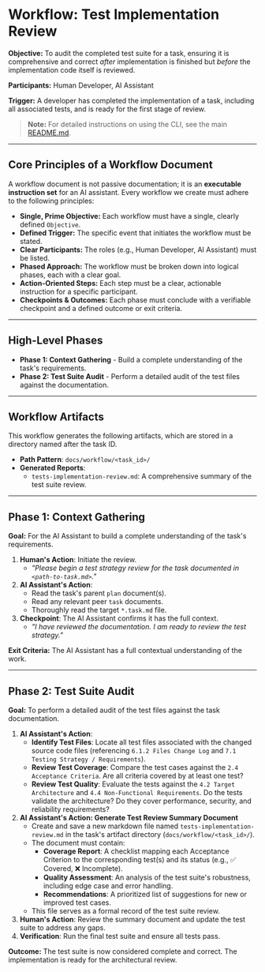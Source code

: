 # Workflow: Test Implementation Review

**Objective:** To audit the completed test suite for a task, ensuring it is comprehensive and correct _after_ implementation is finished but _before_ the implementation code itself is reviewed.

**Participants:** Human Developer, AI Assistant

**Trigger:** A developer has completed the implementation of a task, including all associated tests, and is ready for the first stage of review.

> **Note:** For detailed instructions on using the CLI, see the main [README.md](../../README.md).

---

## Core Principles of a Workflow Document

A workflow document is not passive documentation; it is an **executable instruction set** for an AI assistant. Every workflow we create must adhere to the following principles:

- **Single, Prime Objective:** Each workflow must have a single, clearly defined `Objective`.
- **Defined Trigger:** The specific event that initiates the workflow must be stated.
- **Clear Participants:** The roles (e.g., Human Developer, AI Assistant) must be listed.
- **Phased Approach:** The workflow must be broken down into logical phases, each with a clear goal.
- **Action-Oriented Steps:** Each step must be a clear, actionable instruction for a specific participant.
- **Checkpoints & Outcomes:** Each phase must conclude with a verifiable checkpoint and a defined outcome or exit criteria.

---

## High-Level Phases

- **Phase 1: Context Gathering** - Build a complete understanding of the task's requirements.
- **Phase 2: Test Suite Audit** - Perform a detailed audit of the test files against the documentation.

---

## Workflow Artifacts

This workflow generates the following artifacts, which are stored in a directory named after the task ID.

- **Path Pattern**: `docs/workflow/<task_id>/`
- **Generated Reports**:
  - `tests-implementation-review.md`: A comprehensive summary of the test suite review.

---

## Phase 1: Context Gathering

**Goal:** For the AI Assistant to build a complete understanding of the task's requirements.

1.  **Human's Action**: Initiate the review.
    - _"Please begin a test strategy review for the task documented in `<path-to-task.md>`."_
2.  **AI Assistant's Action**:
    - Read the task's parent `plan` document(s).
    - Read any relevant peer `task` documents.
    - Thoroughly read the target `*.task.md` file.
3.  **Checkpoint**: The AI Assistant confirms it has the full context.
    - _"I have reviewed the documentation. I am ready to review the test strategy."_

**Exit Criteria:** The AI Assistant has a full contextual understanding of the work.

---

## Phase 2: Test Suite Audit

**Goal:** To perform a detailed audit of the test files against the task documentation.

1.  **AI Assistant's Action**:
    - **Identify Test Files**: Locate all test files associated with the changed source code files (referencing `6.1.2 Files Change Log` and `7.1 Testing Strategy / Requirements`).
    - **Review Test Coverage**: Compare the test cases against the `2.4 Acceptance Criteria`. Are all criteria covered by at least one test?
    - **Review Test Quality**: Evaluate the tests against the `4.2 Target Architecture` and `4.4 Non-Functional Requirements`. Do the tests validate the architecture? Do they cover performance, security, and reliability requirements?
2.  **AI Assistant's Action: Generate Test Review Summary Document**
    - Create and save a new markdown file named `tests-implementation-review.md` in the task's artifact directory (`docs/workflow/<task_id>/`).
    - The document must contain:
      - **Coverage Report**: A checklist mapping each Acceptance Criterion to the corresponding test(s) and its status (e.g., ✅ Covered, ❌ Incomplete).
      - **Quality Assessment**: An analysis of the test suite's robustness, including edge case and error handling.
      - **Recommendations**: A prioritized list of suggestions for new or improved test cases.
    - This file serves as a formal record of the test suite review.
3.  **Human's Action**: Review the summary document and update the test suite to address any gaps.
4.  **Verification**: Run the final test suite and ensure all tests pass.

**Outcome:** The test suite is now considered complete and correct. The implementation is ready for the architectural review.
